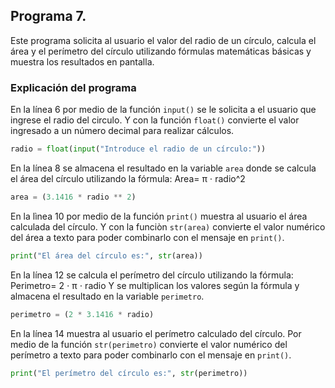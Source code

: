 ## Programa 7. 
Este programa solicita al usuario el valor del radio de un círculo, calcula el área y el perímetro del círculo utilizando fórmulas matemáticas básicas y muestra los resultados en pantalla.

### Explicación del programa 
En la línea 6 por medio de la función  `input()` se le solicita a el usuario que ingrese el radio del circulo. Y con la función `float()` convierte el valor ingresado a un número decimal para realizar cálculos.
```python
radio = float(input("Introduce el radio de un círculo:"))
```

En la línea 8 se almacena el resultado en la variable `area` donde se calcula el área del círculo utilizando la fórmula: Area= π ⋅ radio^2
```python
area = (3.1416 * radio ** 2)
```
En la lìnea 10 por medio de la función `print()` muestra al usuario el área calculada del círculo. Y con la funciòn `str(area)` convierte el valor numérico del área a texto para poder combinarlo con el mensaje en `print()`.
```python
print("El área del círculo es:", str(area))
```

En la línea 12 se calcula el perímetro del círculo utilizando la fórmula: Perimetro= 2 ⋅ π ⋅ radio
Y se multiplican los valores según la fórmula y almacena el resultado en la variable `perimetro`.
```python
perimetro = (2 * 3.1416 * radio)
```

En la línea 14  muestra al usuario el perímetro calculado del círculo. Por medio de la función `str(perimetro)` convierte el valor numérico del perímetro a texto para poder combinarlo con el mensaje en `print()`. 
```python
print("El perímetro del círculo es:", str(perimetro))
```
